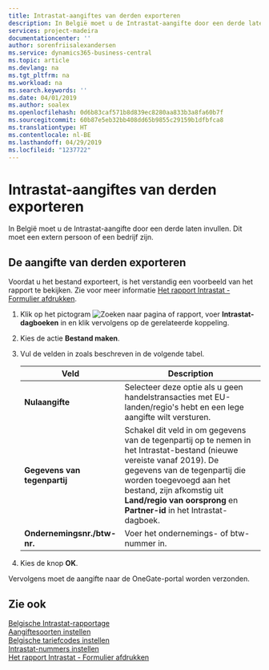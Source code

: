 ```yaml
---
title: Intrastat-aangiftes van derden exporteren
description: In België moet u de Intrastat-aangifte door een derde laten invullen. Dit moet een extern persoon of een bedrijf zijn.
services: project-madeira
documentationcenter: ''
author: sorenfriisalexandersen
ms.service: dynamics365-business-central
ms.topic: article
ms.devlang: na
ms.tgt_pltfrm: na
ms.workload: na
ms.search.keywords: ''
ms.date: 04/01/2019
ms.author: soalex
ms.openlocfilehash: 0d6b83caf571b8d839ec8280aa833b3a8fa60b7f
ms.sourcegitcommit: 60b87e5eb32bb408dd65b9855c29159b1dfbfca8
ms.translationtype: HT
ms.contentlocale: nl-BE
ms.lasthandoff: 04/29/2019
ms.locfileid: "1237722"
---
```

# <a name="export-intrastat-third-party-declarations"></a>Intrastat-aangiftes van derden exporteren
In België moet u de Intrastat-aangifte door een derde laten invullen. Dit moet een extern persoon of een bedrijf zijn. 

## <a name="to-export-the-third-party-declaration"></a>De aangifte van derden exporteren  
Voordat u het bestand exporteert, is het verstandig een voorbeeld van het rapport te bekijken. Zie voor meer informatie [Het rapport Intrastat - Formulier afdrukken](how-to-print-the-intrastat-form-report.md).  

1.  Klik op het pictogram ![Zoeken naar pagina of rapport](../../media/ui-search/search_small.png "pictogram Zoeken naar pagina of rapport"), voer **Intrastat-dagboeken** in en klik vervolgens op de gerelateerde koppeling.  
2.  Kies de actie **Bestand maken**.  
3.  Vul de velden in zoals beschreven in de volgende tabel.  

    |Veld|Description|  
    |---------------------------------|---------------------------------------|  
    |**Nulaangifte**|Selecteer deze optie als u geen handelstransacties met EU-landen/regio's hebt en een lege aangifte wilt versturen.|  
    |**Gegevens van tegenpartij**|Schakel dit veld in om gegevens van de tegenpartij op te nemen in het Intrastat-bestand (nieuwe vereiste vanaf 2019). De gegevens van de tegenpartij die worden toegevoegd aan het bestand, zijn afkomstig uit **Land/regio van oorsprong** en **Partner-id** in het Intrastat-dagboek.|  
    |**Ondernemingsnr./btw-nr.**|Voer het ondernemings- of btw-nummer in.|  
    
4.  Kies de knop **OK**.  

Vervolgens moet de aangifte naar de OneGate-portal worden verzonden.  

## <a name="see-also"></a>Zie ook  
 [Belgische Intrastat-rapportage](belgian-intrastat-reporting.md)   
 [Aangiftesoorten instellen](how-to-set-up-declaration-types.md)   
 [Belgische tariefcodes instellen](how-to-set-up-belgian-tariff-numbers.md)   
 [Intrastat-nummers instellen](how-to-set-up-intrastat-establishment-numbers.md)   
 [Het rapport Intrastat - Formulier afdrukken](how-to-print-the-intrastat-form-report.md)
